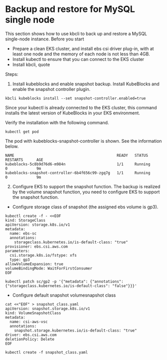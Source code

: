 # Backup and restore for MySQL single node 
This section shows how to use kbcli to back up and restore a MySQL single-node instance.
Before you start
- Prepare a clean EKS cluster, and install ebs csi driver plug-in, with at least one node and the memory of each node is not less than 4GB.
- Install kubectl to ensure that you can connect to the EKS cluster 
- Install kbcli, quote

Steps:
1. Install kubeblocks and enable snapshot backup.
Install KubeBlocks and enable the snapshot controller plugin.
```
kbcli kubeblocks install --set snapshot-controller.enabled=true
```
Since your kubectl is already connected to the EKS cluster, this command installs the latest version of KubeBlocks in your EKS environment.

Verify the installation with the following command.
```
kubectl get pod
```

The pod with kubeblocks-snapshot-controller is shown. See the information below.
```
NAME                                              READY   STATUS             RESTARTS      AGE
kubeblocks-5c8b9d76d6-m984n                       1/1     Running            0             9m
kubeblocks-snapshot-controller-6b4f656c99-zgq7g   1/1     Running            0             9m
```
2. Configure EKS to support the snapshot function.
The backup is realized by the volume snapshot function, you need to configure EKS to support the snapshot function.
- Configure storage class of snapshot (the assigned ebs volume is gp3).
```
kubectl create -f - <<EOF
kind: StorageClass
apiVersion: storage.k8s.io/v1
metadata:
  name: ebs-sc
  annotations:
    storageclass.kubernetes.io/is-default-class: "true"
provisioner: ebs.csi.aws.com
parameters:
  csi.storage.k8s.io/fstype: xfs
  type: gp3
allowVolumeExpansion: true
volumeBindingMode: WaitForFirstConsumer
EOF

kubectl patch sc/gp2 -p '{"metadata": {"annotations": {"storageclass.kubernetes.io/is-default-class": "false"}}}'
```
- Configure default snapshot volumesnapshot class
```
cat <<"EOF" > snapshot_class.yaml
apiVersion: snapshot.storage.k8s.io/v1
kind: VolumeSnapshotClass
metadata:
  name: csi-aws-vsc
  annotations:
    snapshot.storage.kubernetes.io/is-default-class: "true"
driver: ebs.csi.aws.com
deletionPolicy: Delete
EOF

kubectl create -f snapshot_class.yaml
```
